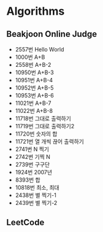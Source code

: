 # Algorithms

## Beakjoon Online Judge

- 2557번 Hello World
- 1000번 A+B
- 2558번 A+B-2
- 10950번 A+B-3
- 10951번 A+B-4
- 10952번 A+B-5
- 10953번 A+B-6
- 11021번 A+B-7
- 11022번 A+B-8
- 11718번 그대로 출력하기
- 11719번 그대로 출력하기2
- 11720번 숫자의 합
- 11721번 열 개씩 끊어 출력하기
- 2741번 N 찍기
- 2742번 기찍 N
- 2739번 구구단
- 1924번 2007년
- 8393번 합
- 10818번 최소, 최대
- 2438번 별 찍기-1
- 2439번 별 찍기-2

## LeetCode
